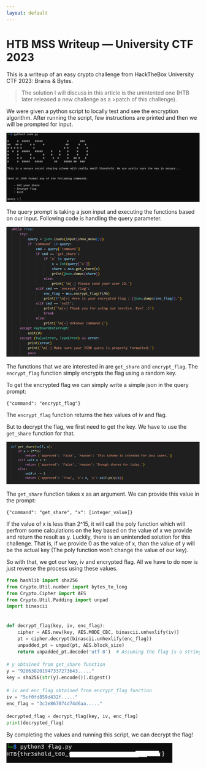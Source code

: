 ```yaml
---
layout: default
---
```


# HTB MSS Writeup — University CTF 2023

This is a writeup of an easy crypto challenge from HackTheBox University CTF 2023: Brains & Bytes.

>The solution I will discuss in this article is the unintented one (HTB later released a new challenge as a >patch of this challenge).

We were given a python script to locally test and see the encryption algorithm. After running the script, few instructions are printed and then we will be prompted for input.


![challenge](./images/unictf-2023/mss1.png)


The query prompt is taking a json input and executing the functions based on our input. Following code is handling the query parameter.


![challenge](./images/unictf-2023/mss2.png)


The functions that we are interested in are `get_share` and `encrypt_flag`. The `encrypt_flag` function simply encrypts the flag using a random key.

To get the encrypted flag we can simply write a simple json in the query prompt:

```
{"command": "encrypt_flag"}
```

The `encrypt_flag` function returns the hex values of iv and flag.

But to decrypt the flag, we first need to get the key. We have to use the `get_share` function for that.


![challenge](./images/unictf-2023/mss3.png)


The `get_share` function takes x as an argument. We can provide this value in the prompt:

```
{"command": "get_share", "x": [integer_value]}
```

If the value of x is less than 2^15, it will call the poly function which will perfrom some calculations on the key based on the value of x we provide and return the result as y. Luckily, there is an unintended solution for this challenge. That is, if we provide 0 as the value of x, than the value of y will be the actual key (The poly function won’t change the value of our key).

So with that, we got our key, iv and encrypted flag. All we have to do now is just reverse the process using these values.


```python
from hashlib import sha256
from Crypto.Util.number import bytes_to_long
from Crypto.Cipher import AES
from Crypto.Util.Padding import unpad
import binascii


def decrypt_flag(key, iv, enc_flag):
    cipher = AES.new(key, AES.MODE_CBC, binascii.unhexlify(iv))
    pt = cipher.decrypt(binascii.unhexlify(enc_flag))
    unpadded_pt = unpad(pt, AES.block_size)
    return unpadded_pt.decode('utf-8')  # Assuming the flag is a string

# y obtained from get_share function
y = "920638201947337273643....."
key = sha256(str(y).encode()).digest()

# iv and enc_flag obtained from encrypt_flag function
iv = "5cf0fd859d432f....."
enc_flag = "3c3e867074d74d6aa....."

decrypted_flag = decrypt_flag(key, iv, enc_flag)
print(decrypted_flag)
```


By completing the values and running this script, we can decrypt the flag!

![challenge](./images/unictf-2023/mss4.png)

